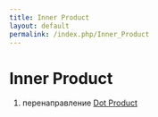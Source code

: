 ```yaml
---
title: Inner Product
layout: default
permalink: /index.php/Inner_Product
---
```


# Inner Product

1. перенаправление [Dot Product](Dot_Product)